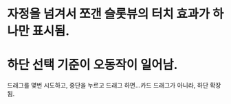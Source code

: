 # 자정을 넘겨서 쪼갠 슬롯뷰의 터치 효과가 하나만 표시됨.

# 하단 선택 기준이 오동작이 일어남.
드래그를 몇번 시도하고, 중단을 누르고 드래그 하면...카드 드래그가 아니라, 하단 확장됨.